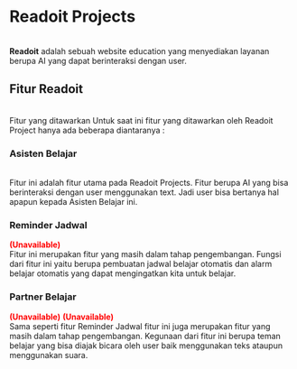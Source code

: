 <h1><b>Readoit Projects</b></h1>
<br>
<b>Readoit</b> adalah sebuah website education yang menyediakan layanan berupa AI yang dapat berinteraksi dengan user.

<h2><b>Fitur Readoit</b></h2>
<br>
Fitur yang ditawarkan Untuk saat ini fitur yang ditawarkan oleh Readoit Project hanya ada beberapa diantaranya : 
<br>
<h3><b>Asisten Belajar</b></h3>
<br>
Fitur ini adalah fitur utama pada Readoit Projects. Fitur berupa AI yang bisa berinteraksi dengan user menggunakan text. Jadi user bisa bertanya hal apapun kepada Asisten Belajar ini. 
<br>
<h3><b>Reminder Jadwal</b></h3><span style="color: red;"><b>(Unavailable)</b></span>
<br>
Fitur ini merupakan fitur yang masih dalam tahap pengembangan. Fungsi dari fitur ini yaitu berupa pembuatan jadwal belajar otomatis dan alarm belajar otomatis yang dapat mengingatkan kita untuk belajar.
<br>
<h3><b>Partner Belajar</b></h3><span style="color: red;"><b>(Unavailable)</b></span>
<span style="color: red;"><b>(Unavailable)</b></span>
<br>
Sama seperti fitur Reminder Jadwal fitur ini juga merupakan fitur yang masih dalam tahap pengembangan. Kegunaan dari fitur ini berupa teman belajar yang bisa diajak bicara oleh user baik menggunakan teks ataupun menggunakan suara.
